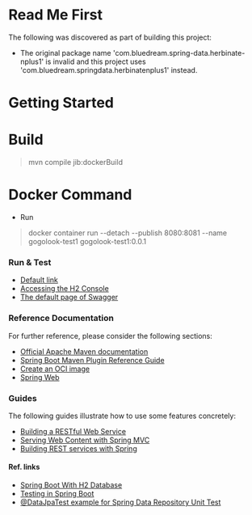 # Read Me First
The following was discovered as part of building this project:

* The original package name 'com.bluedream.spring-data.herbinate-nplus1' is invalid and this project uses 'com.bluedream.springdata.herbinatenplus1' instead.

# Getting Started

# Build
> mvn compile jib:dockerBuild

# Docker Command 
* Run
>  docker container run --detach --publish 8080:8081 --name gogolook-test1 gogolook-test1:0.0.1

### Run & Test
* [Default link](http://localhost:8081/)
* [Accessing the H2 Console](http://localhost:8081/h2-console/)
* [The default page of Swagger](http://localhost:8081/swagger-ui/)




### Reference Documentation
For further reference, please consider the following sections:

* [Official Apache Maven documentation](https://maven.apache.org/guides/index.html)
* [Spring Boot Maven Plugin Reference Guide](https://docs.spring.io/spring-boot/docs/2.4.1/maven-plugin/reference/html/)
* [Create an OCI image](https://docs.spring.io/spring-boot/docs/2.4.1/maven-plugin/reference/html/#build-image)
* [Spring Web](https://docs.spring.io/spring-boot/docs/2.4.1/reference/htmlsingle/#boot-features-developing-web-applications)

### Guides
The following guides illustrate how to use some features concretely:

* [Building a RESTful Web Service](https://spring.io/guides/gs/rest-service/)
* [Serving Web Content with Spring MVC](https://spring.io/guides/gs/serving-web-content/)
* [Building REST services with Spring](https://spring.io/guides/tutorials/bookmarks/)


#### Ref. links
* [Spring Boot With H2 Database](https://www.baeldung.com/spring-boot-h2-database)
* [Testing in Spring Boot](https://www.baeldung.com/spring-boot-testing)
* [@DataJpaTest example for Spring Data Repository Unit Test](https://www.bezkoder.com/spring-boot-unit-test-jpa-repo-datajpatest/)

